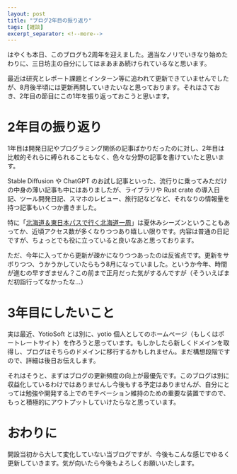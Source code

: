 ```yaml
---
layout: post
title: "ブログ2年目の振り返り"
tags: [雑談]
excerpt_separator: <!--more-->
---
```


はやくも本日、このブログも2周年を迎えました。適当なノリでいきなり始めたわりに、三日坊主の自分にしてはまあまあ続けられているなと思います。

最近は研究とレポート課題とインターン等に追われて更新できていませんでしたが、8月後半頃には更新再開していきたいなと思っております。それはさておき、2年目の節目にこの1年を振り返っておこうと思います。

<!--more-->

# 2年目の振り返り

1年目は開発日記やプログラミング関係の記事ばかりだったのに対し、2年目は比較的それらに縛られることもなく、色々な分野の記事を書けていたと思います。

Stable Diffusion や ChatGPT のお試し記事といった、流行りに乗ってみただけの中身の薄い記事も中にはありましたが、ライブラリや Rust crate の導入日記、ツール開発日記、スマホのレビュー、旅行記などなど、それなりの情報量を持つ記事もいくつか書きました。

特に「[北海道＆東日本パスで行く北海道一周](https://blog.yotiosoft.com/2023/03/13/%E5%8C%97%E6%B5%B7%E9%81%93-%E6%9D%B1%E6%97%A5%E6%9C%AC%E3%83%91%E3%82%B9%E3%81%A7%E8%A1%8C%E3%81%8F%E5%8C%97%E6%B5%B7%E9%81%93%E4%B8%80%E5%91%A8-%E5%89%8D%E7%B7%A8.html)」は夏休みシーズンということもあってか、近頃アクセス数が多くなりつつあり嬉しい限りです。内容は普通の日記ですが、ちょっとでも役に立っていると良いなあと思っております。

ただ、今年に入ってから更新が疎かになりつつあったのは反省点です。更新をサボりつつ、うかうかしていたらもう8月になっていました。というか今年、時間が進むの早すぎません？この前まで正月だった気がするんですが（そういえばまだ初詣行ってなかったな…）

# 3年目にしたいこと

実は最近、YotioSoft とは別に、yotio 個人としてのホームページ（もしくはポートレートサイト）を作ろうと思っています。もしかしたら新しくドメインを取得し、ブログはそちらのドメインに移行するかもしれません。まだ構想段階ですので、詳細は後日お伝えします。

それはそうと、まずはブログの更新頻度の向上が最優先です。このブログは別に収益化しているわけではありませんし今後もする予定はありませんが、自分にとっては勉強や開発する上でのモチベーション維持のための重要な装置ですので、もっと積極的にアウトプットしていけたらなと思っています。

# おわりに

開設当初から大して変化していない当ブログですが、今後もこんな感じでゆるく更新していきます。気が向いたら今後もよろしくお願いいたします。
